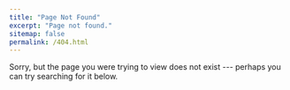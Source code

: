 ```yaml
---
title: "Page Not Found"
excerpt: "Page not found."
sitemap: false
permalink: /404.html
---
```


Sorry, but the page you were trying to view does not exist --- perhaps you can try searching for it below.

<script>
  var GOOG_FIXURL_LANG = 'en';
  var GOOG_FIXURL_SITE = '{{ site.url }}'
</script>
<script src="https://linkhelp.clients.google.com/tbproxy/lh/wm/fixurl.js">
</script>
